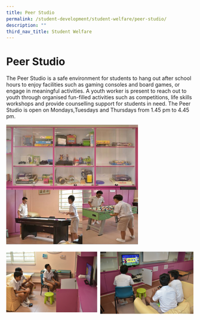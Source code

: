 ```yaml
---
title: Peer Studio
permalink: /student-development/student-welfare/peer-studio/
description: ""
third_nav_title: Student Welfare
---
```

Peer Studio
===========

The Peer Studio is a safe environment for students to hang out after school hours to enjoy facilities such as gaming consoles and board games, or engage in meaningful activities. A youth worker is present to reach out to youth through organised fun-filled activities such as competitions, life skills workshops and provide counselling support for students in need. The Peer Studio is open on Mondays,Tuesdays and Thursdays from 
1.45 pm to 4.45 pm.

<img src="/images/Cabin1.jpg"  
style="width:70%">

![Peer Studio](/images/peer%20studio.png)
